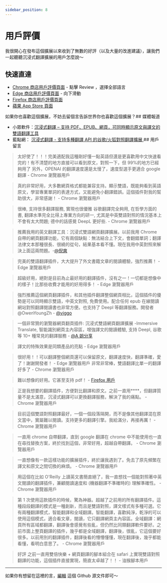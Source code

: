 ```yaml
---
sidebar_position: 8
---
```


# 用戶評價

我很開心在發布這個擴展以來收到了無數的好評（以及大量的改進建議），讓我們一起聽聽沉浸式翻譯擴展的用戶怎麼說～

## 快速直達

- [Chrome 商店用戶評價頁面](https://chrome.google.com/webstore/detail/immersive-translate/bpoadfkcbjbfhfodiogcnhhhpibjhbnh) - 點擊 Review ，選擇全部語言
- [Edge 商店用戶評價頁面](https://microsoftedge.microsoft.com/addons/detail/%E6%B2%89%E6%B5%B8%E5%BC%8F%E7%BF%BB%E8%AD%AF/amkbmndfnliijdhojkpoglbnaaahippg) - 向下滑動
- [Firefox 商店用戶評價頁面](https://addons.mozilla.org/en-US/firefox/addon/immersive-translate/reviews/)
- [蘋果 App Store 頁面](https://apps.apple.com/cn/app/%E6%B2%89%E6%B5%B8%E5%BC%8F%E7%BF%BB%E8%AD%AF/id6447957425)

如果你也喜歡這個擴展，不妨去留個言告訴世界你也喜歡這個擴展？## 媒體報道

- 小眾軟件：[沉浸式翻譯 – 支持 PDF、EPUB、網頁，可同時顯示原文與譯文的雙語翻譯工具](https://www.appinn.com/immersive-translate/)
- 藍點網： [沉浸式翻譯 - 支持多種翻譯 API 的谷歌/火狐對照翻譯擴展 ](https://www.landiannews.com/download/97161.html?utm_sources=ourl.co&utm_medium=social&utm_campaign=none)## 用戶留言

> 太好使了！！！完美適配我這種剛好懂一點英語但還是更喜歡用中文快速看完的！有不清楚的地方直接可以看到原文，對照一下，但 99%的地方已經夠用了 另外，OPENAI 的翻譯速度還是太慢了，速度型選手更適合 google 翻譯 - Chrome 瀏覽器用戶

> 真的非常好用，大多數網頁格式都能兼容支持。顯示雙語，既能夠看到英語原文，學習專業單詞的表達方式，又能避免小翻譯錯誤。這個插件對我的幫助很大，非常感謝！ - Chrome 瀏覽器用戶

> 很棒, 支持很多翻譯服務, 實現也很優雅 谷歌翻譯完全夠用, 在哲學方面的書, 翻譯水準完全比得上專業方向的研一, 尤其是中英雙語對照的情況基本上不會有太大問題; 德中的話感覺 DeepL 更好些. - Chrome 瀏覽器用戶

> 推薦我用的英文翻譯工具：沉浸式雙語網頁翻譯擴展。以前我用 Chrome 自帶的網頁翻譯功能，它有兩個缺點：無法結合上下文，會翻錯單詞；翻譯法律文本那種很長、很繞的從句，結果基本看不懂。現在我用中英對照來解決上面這兩問題。-[@倪爽](https://twitter.com/nishuang/status/1623576540389822465)

> 完美的雙語翻譯插件，大大提升了外文書籍文章的閱讀體驗，強烈推薦！ - Edge 瀏覽器用戶

> 超級好用，絕對是目前為止最好用的翻譯插件，沒有之一！一切都是想像中的樣子！比那些收費才能用的好用得多！ - Edge 瀏覽器用戶

> 強烈推薦這個網頁翻譯插件，和其他插件翻譯整個網頁相比，這個插件的優勢是可以同時顯示雙語，中英文對照, 免費使用。配合任何 epub 在線閱讀網站對照翻譯閱讀書也非常方便。也支持了 Deepl 等翻譯服務。開發者 @OwenYoungZh - [@viggo](https://twitter.com/decohack/status/1622175776274792449)

> 一個非常贊的瀏覽器網頁翻頁插件: 沉浸式雙語網頁翻譯擴展 -Immersive Translate, 智能識別網頁主內容區，增強譯文的閱讀體驗, 支持 Deepl, 谷歌等 10+ 種常見的翻譯服務 - [@A 姐分享](https://twitter.com/abskoop/status/1619619066511241216)

> 譯文的特殊效果是同類產品的亮點 - Edge 瀏覽器用戶

> 很好用！！可以翻譯整個網頁還可以保留原文，翻譯速度快，翻譯準確，愛了！謝謝開發者！ - Edge 瀏覽器用戶
> 非常非常棒，雙語翻譯比單一的翻譯好多了 - Chrome 瀏覽器用戶

> 難以想像的好用。它甚至支持 pdf！ - [Firefox 用戶](https://addons.mozilla.org/en-US/firefox/addon/immersive-translate/reviews/1923696/)

> 正是我想要的翻譯插件，方便對比翻譯和原文。之前一直用\*\*\*\*，但翻譯質量不是太滿意，沉浸式翻譯可以更換翻譯服務，解決了我的痛點。 - Chrome 瀏覽器用戶

> 目前這個雙語對照翻譯最好，一個一個段落隔開，而不是像其他翻譯混在原文當中，實屬難以閱讀。支持更多的翻譯引擎。我給滿分，再接再厲！ - Chrome 瀏覽器用戶

> 一直用 chrome 自帶翻譯，直到 google 翻譯在 chrome 中不能使用也一直在尋找替換方案，終於找到這個，非常好用，超越自帶翻譯。 - Chrome 瀏覽器用戶

> 一直想像有一款這樣功能的擴展插件，終於讓我遇到了。免去了原先頻繁在譯文和原文之間切換的麻煩。 - Chrome 瀏覽器用戶

> 用這個在比如 O'Reilly 上讀英文書簡直絕了，我一直想找一個能對照著中英文閱讀的翻譯插件，兼顧閱讀速度和 (機器翻譯不準確時的) 理解準確性。 - Chrome 瀏覽器用戶

> 第 1 次使用這款插件的時候，驚為神器。超越了之前用的所有翻譯插件。這種段段翻譯的模式是一種創新，而且是雙語對照，譯文樣式有多種可選。它有兩種翻譯模式，智能翻譯和全域翻譯。智能翻譯，喜歡純淨，乾淨的可以使用這個模式，適合看文章，閱讀，它只翻譯網頁主內容區。全域翻譯：網頁所有區域都翻譯，翻譯後會感覺有些亂，但仍然比同類翻譯軟件要好。之前市面上整頁翻譯的插件，幾乎都是全域翻譯，翻譯後，很亂，它這個要好很多。以前用別的翻譯插件，翻譯後看的懵懵懂懂，現在翻譯後，幾乎都能看懂，看明白意思了。 - Chrome 瀏覽器用戶

> 好評 之前一直用雙倍快樂 + 網頁翻譯的腳本組合在 safari 上實現雙語對照翻譯的功能，這個插件直接實現，簡直太卓越了！！ - 油猴腳本用戶

---

如果你有想留在這裡的言，[編輯](https://github.com/immersive-translate/immersive-translate/edit/main/docs/review.md) 這個 Github 源文件即可～
